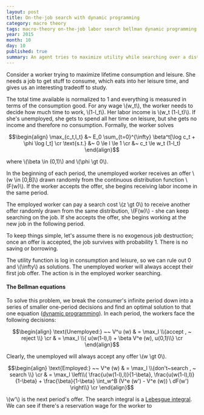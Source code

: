 ```yaml
---
layout: post
title: On-the-job search with dynamic programming
category: macro theory
tags: macro-theory on-the-job labor search bellman dynamic programming
year: 2015
month: 10
day: 10
published: true
summary: An agent tries to maximize utility while searching over a distribution of job offers. What can we say about the agent's problem and its solution?
---
```


Consider a worker trying to maximize lifetime consumption and leisure. She needs a job to get stuff to consume, which eats into her leisure time, and gives us an interesting tradeoff to study.

The total time available is normalized to 1 and everything is measured in terms of the consumption good. For any wage \\(w_t\\), the worker needs to decide how much time to work, \\(1-l_t\\). Her labor income is \\(w_t (1-l_t)\\). If she's unemployed, she gets to spend all her time on leisure, but she gets no income and therefore no consumption. Formally, the worker solves

$$\begin{align}
\max_{c_t,l_t} &~ E_0 \sum_{t=0}^{\infty} \beta^t[\log c_t + \phi \log l_t] \cr
\text{s.t.} &~ 0 \le l \le 1 \cr
&~ c_t \le w_t (1-l_t)
\end{align}$$

where \\(\beta \in (0,1)\\) and \\(\phi \gt 0\\).

In the beginning of each period, the unemployed worker receives an offer \\(w \in [0,B]\\) drawn randomly from the continuous distribution function \\(F(w)\\). If the worker accepts the offer, she begins receiving labor income in the same period.

The employed worker can pay a search cost \\(z \gt 0\\) to receive another offer randomly drawn from the same distribution, \\(F(w)\\) - she can keep searching on the job. If she accepts the offer, she begins working at the new job in the following period.

To keep things simple, let's assume there is no exogenous job destruction; once an offer is accepted, the job survives with probability 1. There is no saving or borrowing.

The utility function is log in consumption and leisure, so we can rule out 0 and \\(\infty\\) as solutions. The unemployed worker will always accept their first job offer. The action is in the employed worker searching.

#### The Bellman equations

To solve this problem, we break the consumer's infinite period down into a series of smaller one-period decisions and find an optimal solution to that one equation ([dynamic programming](https://en.wikipedia.org/wiki/Dynamic_programming)). In each period, the workers face the following decisions:

$$\begin{align}
\text{Unemployed:} ~~ V^u (w) & = \max_l \\{accept , ~ reject \\} \cr
& = \max_l \\{ u(w(1-l),l) + \beta V^e (w), u(0,1)\\} \cr
\end{align}$$

Clearly, the unemployed will always accept any offer \\(w \gt 0\\).

$$\begin{align}
\text{Employed:} ~~ V^e (w) & = \max_l \\{don't~search , ~ search \\} \cr
& = \max_l \left\\{ \frac{u(w(1-l),l)}{1-\beta}, \frac{u(w(1-l),l)}{1-\beta} + \frac{\beta}{1-\beta} \int_w^B (V^e (w') - V^e (w)) \ dF(w') \right\\} \cr
\end{align}$$

\\(w'\\) is the next period's offer. The search integral is a [Lebesgue integral](https://en.wikipedia.org/wiki/Lebesgue_integration). We can see if there's a reservation wage for the worker to 